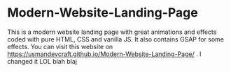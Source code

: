 # Modern-Website-Landing-Page
 This is a modern website landing page with great animations and effects coded with pure HTML, CSS and vanilla JS. It also contains GSAP for some effects. You can visit this website on https://usmandevcraft.github.io/Modern-Website-Landing-Page/ . I changed it LOL blah blaj
 